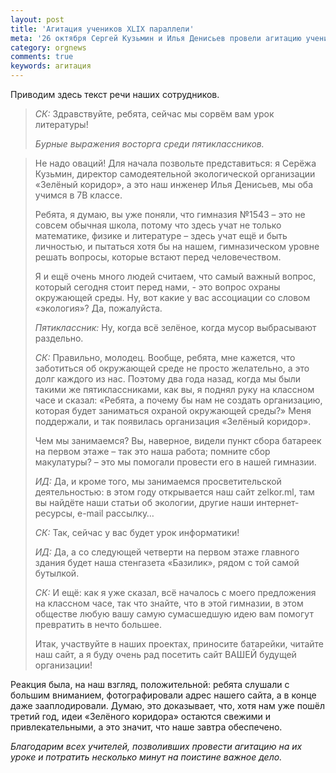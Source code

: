 ```yaml
---
layout: post
title: 'Агитация учеников XLIX параллели'
meta: '26 октября Сергей Кузьмин и Илья Денисьев провели агитацию учеников XLIX параллели. Мы делаем это каждый год, чтобы заинтересовать людей, которые пополнят общество 1543.'
category: orgnews
comments: true
keywords: агитация
---
```


Приводим здесь текст речи наших сотрудников.

> _СК:_ Здравствуйте, ребята, сейчас мы сорвём вам урок литературы!
>
> _Бурные выражения восторга среди пятиклассников._

> Не надо оваций! Для начала позвольте представиться: я Серёжа Кузьмин, директор самодеятельной экологической организации «Зелёный коридор», а это наш инженер Илья Денисьев, мы оба учимся в 7В классе.
>
> Ребята, я думаю, вы уже поняли, что гимназия №1543 – это не совсем обычная школа, потому что здесь учат не только математике, физике и литературе – здесь учат ещё и быть личностью, и пытаться хотя бы на нашем, гимназическом уровне решать вопросы, которые встают перед человечеством.
>
> Я и ещё очень много людей считаем, что самый важный вопрос, который сегодня стоит перед нами, - это вопрос охраны окружающей среды. Ну, вот какие у вас ассоциации со словом «экология»? Да, пожалуйста.
>
> _Пятиклассник:_ Ну, когда всё зелёное, когда мусор выбрасывают раздельно.
>
> _СК:_ Правильно, молодец. Вообще, ребята, мне кажется, что заботиться об окружающей среде не просто желательно, а это долг каждого из нас. Поэтому два года назад, когда мы были такими же пятиклассниками, как вы, я поднял руку на классном часе и сказал: «Ребята, а почему бы нам не создать организацию, которая будет заниматься охраной окружающей среды?» Меня поддержали, и так появилась организация «Зелёный коридор».
>
> Чем мы занимаемся? Вы, наверное, видели пункт сбора батареек на первом этаже – так это наша работа; помните сбор макулатуры? – это мы помогали провести его в нашей гимназии.
>
> _ИД:_ Да, и кроме того, мы занимаемся просветительской деятельностью: в этом году открывается наш сайт zelkor.ml, там вы найдёте наши статьи об экологии, другие наши интернет-ресурсы, e-mail рассылку…
>
> _СК:_ Так, сейчас у вас будет урок информатики!
>
> _ИД:_ Да, а со следующей четверти на первом этаже главного здания будет наша стенгазета «Базилик», рядом с той самой бутылкой.
>
> _СК:_ И ещё: как я уже сказал, всё началось с моего предложения на классном часе, так что знайте, что в этой гимназии, в этом обществе любую вашу самую сумасшедшую идею вам помогут превратить в нечто большее.
>
> Итак, участвуйте в наших проектах, приносите батарейки, читайте наш сайт, а я буду очень рад посетить сайт ВАШЕЙ будущей организации!

Реакция была, на наш взгляд, положительной: ребята слушали с большим вниманием, фотографировали адрес нашего сайта, а в конце даже зааплодировали. Думаю, это доказывает, что, хотя нам уже пошёл третий год, идеи «Зелёного коридора» остаются свежими и привлекательными, а это значит, что наше завтра обеспечено.

_Благодарим всех учителей, позволивших провести агитацию на их уроке и потратить несколько минут на поистине важное дело._
